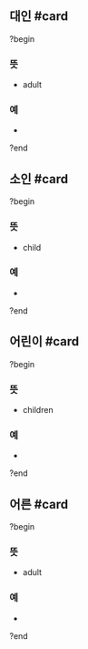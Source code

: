 ## 대인 #card
?begin
### 뜻
- adult
### 예
-
?end


## 소인 #card
?begin
### 뜻
- child
### 예
-
<!--SR:!2025-05-18,22,250-->
?end


## 어린이 #card
?begin
### 뜻
- children
### 예
-
<!--SR:!2025-06-25,30,270-->
?end


## 어른 #card
?begin
### 뜻
- adult
### 예
-
?end

